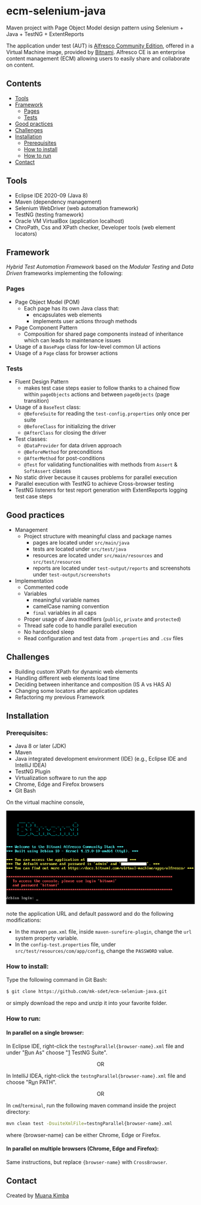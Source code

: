 # ecm-selenium-java

Maven project with Page Object Model design pattern using Selenium + Java + TestNG + ExtentReports

The application under test (AUT) is [Alfresco Community Edition](https://bitnami.com/stack/alfresco), offered in a Virtual Machine image, provided by [Bitnami](https://bitnami.com/). Alfresco CE is an enterprise content management (ECM) allowing users to easily share and collaborate on content.

## Contents

 - [Tools](#tools)
 - [Framework](#framework)
    - [Pages](#pages)
    - [Tests](#tests)
 - [Good practices](#good-practices)
 - [Challenges](#challenges)
 - [Installation](#installation)
    - [Prerequisites](#prerequisites)
    - [How to install](#how-to-install)
    - [How to run](#how-to-run)
 - [Contact](#contact)

## Tools

- Eclipse IDE 2020-09 (Java 8)
- Maven (dependency management)
- Selenium WebDriver (web automation framework)
- TestNG (testing framework)
- Oracle VM VirtualBox (application localhost)
- ChroPath, Css and XPath checker, Developer tools (web element locators)

## Framework

*Hybrid Test Automation Framework* based on the *Modular Testing* and *Data Driven* frameworks implementing the following:

### Pages

- Page Object Model (POM)
  - Each page has its own Java class that:
    - encapsulates web elements
    - implements user actions through methods
- Page Component Pattern
  - Composition for shared page components instead of inheritance which can leads to maintenance issues
- Usage of a `BasePage` class for low-level common UI actions
- Usage of a `Page` class for browser actions

### Tests

- Fluent Design Pattern
  - makes test case steps easier to follow thanks to a chained flow within `pageObjects` actions and between `pageObjects` (page transition)
- Usage of a `BaseTest` class:
  - `@BeforeSuite` for reading the `test-config.properties` only once per suite
  - `@BeforeClass` for initializing the driver
  - `@AfterClass` for closing the driver
- Test classes:
  - `@DataProvider` for data driven approach
  - `@BeforeMethod` for preconditions
  - `@AfterMethod` for post-conditions
  - `@Test` for validating functionalities with methods from `Assert` & `SoftAssert` classes
- No static driver because it causes problems for parallel execution
- Parallel execution with TestNG to achieve Cross-browser testing
- TestNG listeners for test report generation with ExtentReports logging test case steps

## Good practices

- Management
  - Project structure with meaningful class and package names
    - pages are located under `src/main/java`
    - tests are located under `src/test/java`
    - resources are located under `src/main/resources` and `src/test/resources`
    - reports are located under `test-output/reports` and screenshots under `test-output/screenshots`
- Implementation
  - Commented code
  - Variables
    - meaningful variable names
    - camelCase naming convention
    - `final` variables in all caps
  - Proper usage of Java modifiers (`public`, `private` and `protected`)
  - Thread safe code to handle parallel execution
  - No hardcoded sleep
  - Read configuration and test data from `.properties` and `.csv` files

## Challenges

- Building custom XPath for dynamic web elements
- Handling different web elements load time
- Deciding between inheritance and composition (IS A vs HAS A)
- Changing some locators after application updates
- Refactoring my previous Framework

## Installation

### Prerequisites:

- Java 8 or later (JDK)
- Maven
- Java integrated development environment (IDE) (e.g., Eclipse IDE and IntelliJ IDEA)
- TestNG Plugin
- Virtualization software to run the app
- Chrome, Edge and Firefox browsers
- Git Bash

On the virtual machine console,

<p align="center"><img src="images/vm_app_setup.png" alt="Virtual machine app setup" /></p>

note the application URL and default password and do the following modifications:

- In the maven `pom.xml` file, inside `maven-surefire-plugin`, change the `url` system property variable.
- In the `config-test.properties` file, under `src/test/resources/com/app/config`, change the `PASSWORD` value.

### How to install:

Type the following command in Git Bash:

```bash
$ git clone https://github.com/mk-sdet/ecm-selenium-java.git
```

or simply download the repo and unzip it into your favorite folder.

### How to run:

#### In parallel on a single browser:

In Eclipse IDE, right-click the `testngParallel{browser-name}.xml` file and under "<ins>R</ins>un As" choose "<ins>1</ins> TestNG Suite".

<p align="center">OR</p>

In IntelliJ IDEA, right-click the `testngParallel{browser-name}.xml` file and choose "R<ins>u</ins>n PATH".

<p align="center">OR</p>

In `cmd`/`terminal`, run the following maven command inside the project directory:

```bash
mvn clean test -DsuiteXmlFile=testngParallel{browser-name}.xml
```

where {browser-name} can be either Chrome, Edge or Firefox.

#### In parallel on multiple browsers (Chrome, Edge and Firefox):

Same instructions, but replace `{browser-name}` with `CrossBrowser`.

## Contact

Created by [Muana Kimba](https://www.linkedin.com/in/mkimba)
